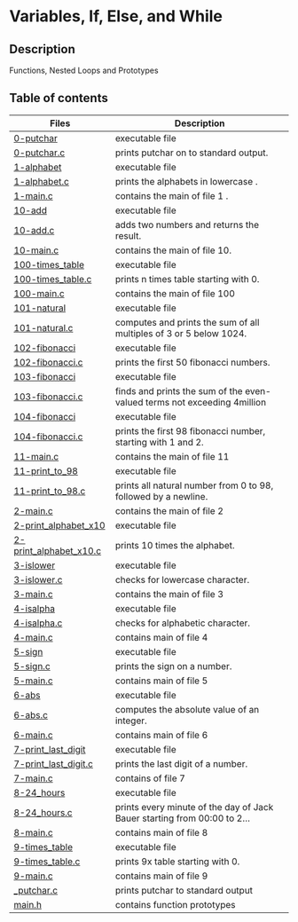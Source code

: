 # Variables, If, Else, and While

## Description
Functions, Nested Loops and Prototypes

## Table of contents

Files | Description
----------- | -----------
[0-putchar](./0-putchar) | executable file
[0-putchar.c](./0-putchar.c) | prints putchar on to standard output.
[1-alphabet](./1-alphabet) | executable file
[1-alphabet.c](./1-alphabet.c) | prints the alphabets in lowercase .
[1-main.c](./1-main.c) | contains the main of file 1 .
[10-add](./10-add) | executable file
[10-add.c](./10-add.c) | adds two numbers and returns the result.
[10-main.c](./10-main.c) | contains the main of file 10.
[100-times_table](./100-times_table) | executable file
[100-times_table.c](./100-times_table.c) | prints n times table starting with 0.
[100-main.c](./100-main.c) | contains the main of file 100
[101-natural](./101-natural) | executable file
[101-natural.c](./101-natural.c) | computes and prints the sum of all multiples of 3 or 5 below 1024.
[102-fibonacci](./102-fibonacci) | executable file
[102-fibonacci.c](./102-fibonacci.c) | prints the first 50 fibonacci numbers.
[103-fibonacci](./103-fibonacci) | executable file
[103-fibonacci.c](./103-fibonacci.c) | finds and prints the sum of the even-valued terms not exceeding 4million
[104-fibonacci](./104-fibonacci) | executable file
[104-fibonacci.c](./104-fibonacci.c) | prints the first 98 fibonacci number, starting with 1 and 2.
[11-main.c](./11-main.c) | contains the main of file 11
[11-print_to_98](./11-print_to_98) | executable file 
[11-print_to_98.c](./11-print_to_98.c) | prints all natural number from 0 to 98, followed by a newline. 
[2-main.c](./2-main.c) | contains the main of file 2
[2-print_alphabet_x10](./2-print_alphabet_x10) | executable file 
[2-print_alphabet_x10.c](./2-print_alphabet_x10.c) | prints 10 times the alphabet.
[3-islower](./3-islower) | executable file 
[3-islower.c](./3-islower.c) | checks for lowercase character.
[3-main.c](./3-main.c) | contains the main of file 3 
[4-isalpha](./4-isalpha) | executable file 
[4-isalpha.c](./4-isalpha.c) | checks for alphabetic character.
[4-main.c](./4-main.c) | contains main of file 4
[5-sign](./5-sign) | executable file
[5-sign.c](./5-sign.c) | prints the sign on a number.
[5-main.c](./5-main.c) | contains main of file 5
[6-abs](./6-abs) | executable file 
[6-abs.c](./6-abs.c) | computes the absolute value of an integer.
[6-main.c](./6-main.c) | contains main of file 6
[7-print_last_digit](./7-print_last_digit) | executable file 
[7-print_last_digit.c](./7-print_last_digit.c) | prints the last digit of a number.
[7-main.c](./7-main.c) | contains of file 7
[8-24_hours](./8-24_hours) | executable file
[8-24_hours.c](./8-24_hours.c) | prints every minute of the day of Jack Bauer starting from 00:00 to 2…
[8-main.c](./8-main.c) | contains main of file 8
[9-times_table](./9-times_table) | executable file 
[9-times_table.c](./9-times_table.c) | prints 9x table starting with 0.
[9-main.c](./9-main.c) | contains main of file 9
[_putchar.c](./_putchar.c) | prints putchar to standard output
[main.h](./main.h) | contains function prototypes
